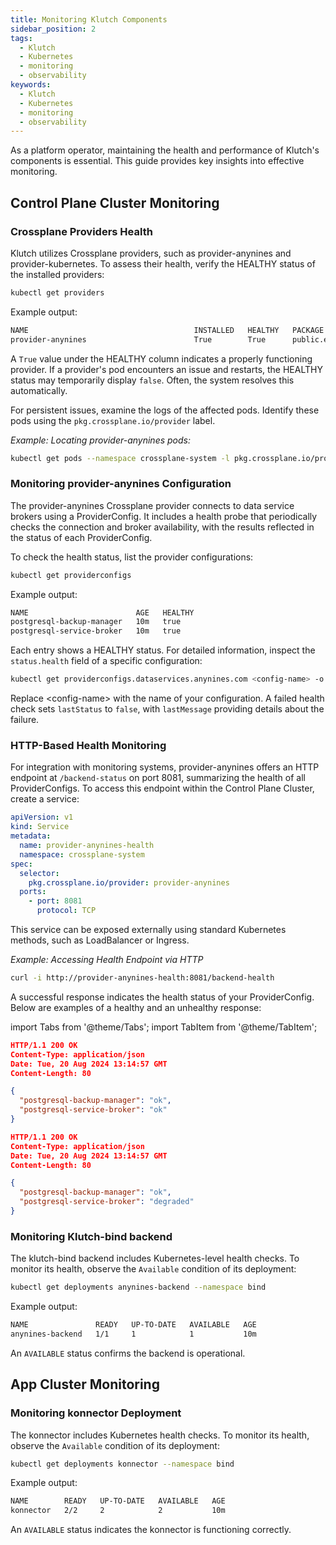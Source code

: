 ```yaml
---
title: Monitoring Klutch Components
sidebar_position: 2
tags:
  - Klutch
  - Kubernetes
  - monitoring
  - observability
keywords:
  - Klutch
  - Kubernetes
  - monitoring
  - observability
---
```


As a platform operator, maintaining the health and performance of Klutch's components is essential. This guide provides
key insights into effective monitoring.

## Control Plane Cluster Monitoring

### Crossplane Providers Health

Klutch utilizes Crossplane providers, such as provider-anynines and provider-kubernetes. To assess their health,
verify the HEALTHY status of the installed providers:

```bash
kubectl get providers
```

Example output:

```bash
NAME                                     INSTALLED   HEALTHY   PACKAGE                                                         AGE
provider-anynines                        True        True      public.ecr.aws/w5n9a2g2/klutch/provider-anynines:v1.3.2         10m
```

A `True` value under the HEALTHY column indicates a properly functioning provider. If a provider's pod encounters an
issue and restarts, the HEALTHY status may temporarily display `false`. Often, the system resolves this automatically.

For persistent issues, examine the logs of the affected pods. Identify these pods using the `pkg.crossplane.io/provider`
label.

*Example: Locating provider-anynines pods:*

```bash
kubectl get pods --namespace crossplane-system -l pkg.crossplane.io/provider=provider-anynines
```

### Monitoring provider-anynines Configuration

The provider-anynines Crossplane provider connects to data service brokers using a ProviderConfig. It includes a
health probe that periodically checks the connection and broker availability, with the results reflected in the status
of each ProviderConfig.

To check the health status, list the provider configurations:

```bash
kubectl get providerconfigs
```

Example output:

```bash
NAME                        AGE   HEALTHY
postgresql-backup-manager   10m   true
postgresql-service-broker   10m   true
```

Each entry shows a HEALTHY status. For detailed information, inspect the `status.health` field of a specific
configuration:

```bash
kubectl get providerconfigs.dataservices.anynines.com <config-name> -o yaml
```

Replace \<config-name> with the name of your configuration. A failed health check sets `lastStatus` to `false`, with
`lastMessage` providing details about the failure.

### HTTP-Based Health Monitoring

For integration with monitoring systems, provider-anynines offers an HTTP endpoint at `/backend-status` on port 8081,
summarizing the health of all ProviderConfigs. To access this endpoint within the Control Plane Cluster, create a
service:

```yaml
apiVersion: v1
kind: Service
metadata:
  name: provider-anynines-health
  namespace: crossplane-system
spec:
  selector:
    pkg.crossplane.io/provider: provider-anynines
  ports:
    - port: 8081
      protocol: TCP
```

This service can be exposed externally using standard Kubernetes methods, such as LoadBalancer or Ingress.

*Example: Accessing Health Endpoint via HTTP*

```bash
curl -i http://provider-anynines-health:8081/backend-health
```

A successful response indicates the health status of your ProviderConfig. Below are examples of a healthy and an
unhealthy response:

import Tabs from '@theme/Tabs';
import TabItem from '@theme/TabItem';

<Tabs>
  <TabItem value="Healthy" label="Healthy" default>

  ```json
  HTTP/1.1 200 OK
  Content-Type: application/json
  Date: Tue, 20 Aug 2024 13:14:57 GMT
  Content-Length: 80

  {
    "postgresql-backup-manager": "ok",
    "postgresql-service-broker": "ok"
  }
  ```

  </TabItem>

  <TabItem value="Unhealthy" label="Unhealthy">

  ```json
  HTTP/1.1 200 OK
  Content-Type: application/json
  Date: Tue, 20 Aug 2024 13:14:57 GMT
  Content-Length: 80

  {
    "postgresql-backup-manager": "ok",
    "postgresql-service-broker": "degraded"
  }
  ```

  </TabItem>
</Tabs>

### Monitoring Klutch-bind backend

The klutch-bind backend includes Kubernetes-level health checks. To monitor its health, observe the `Available`
condition of its deployment:

```bash
kubectl get deployments anynines-backend --namespace bind
```

Example output:

```bash
NAME               READY   UP-TO-DATE   AVAILABLE   AGE
anynines-backend   1/1     1            1           10m
```

An `AVAILABLE` status confirms the backend is operational.

## App Cluster Monitoring

### Monitoring konnector Deployment

The konnector includes Kubernetes health checks. To monitor its health, observe the `Available` condition of its
deployment:

```bash
kubectl get deployments konnector --namespace bind
```

Example output:

```bash
NAME        READY   UP-TO-DATE   AVAILABLE   AGE
konnector   2/2     2            2           10m
```

An `AVAILABLE` status indicates the konnector is functioning correctly.
